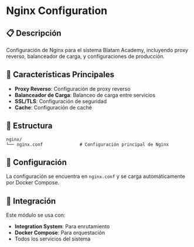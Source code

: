 # Nginx Configuration

## 📋 Descripción

Configuración de Nginx para el sistema Blatam Academy, incluyendo proxy reverso, balanceador de carga, y configuraciones de producción.

## 🚀 Características Principales

- **Proxy Reverso**: Configuración de proxy reverso
- **Balanceador de Carga**: Balanceo de carga entre servicios
- **SSL/TLS**: Configuración de seguridad
- **Cache**: Configuración de caché

## 📁 Estructura

```
nginx/
└── nginx.conf              # Configuración principal de Nginx
```

## 🔧 Configuración

La configuración se encuentra en `nginx.conf` y se carga automáticamente por Docker Compose.

## 🔗 Integración

Este módulo se usa con:
- **Integration System**: Para enrutamiento
- **Docker Compose**: Para orquestación
- Todos los servicios del sistema


